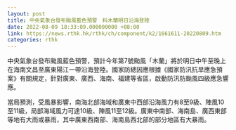 ```yaml
---
layout: post
title: 中央氣象台發布颱風藍色預警　料木蘭明日沿海登陸
date: 2022-08-09 18:33:09.000000000 +08:00
link: https://news.rthk.hk/rthk/ch/component/k2/1661611-20220809.htm
categories: rthk
---
```


中央氣象台發布颱風藍色預警，預計今年第7號颱風「木蘭」將於明日中午至晚上在海南文昌至廣東陽江一帶沿海登陸。國家防總因應根據《國家防汛抗旱應急預案》有關規定，針對廣東、廣西、海南、福建等省區，啟動防汛防颱風四級應急響應。

當局預測，受風暴影響，南海北部海域和廣東中西部沿海風力有8至9級、陣風10至11級，局部海域風力可達10級、陣風11至12級。廣東中南部、海南島、廣西東部等地有大雨或暴雨，其中廣東西南部、海南島西北部的部分地區有大暴雨。
